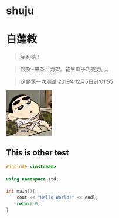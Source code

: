 # shuju
# 白莲教
>奥利给！

>饿货~来条士力架。花生瓜子巧克力。。。

>这是第一次测试
>2019年12月5日21:01:55

![](https://github.com/YourenLi/test/blob/master/head2.jpg?raw=true)

## This is other test
```C++
#include <iostream>

using namespace std;

int main(){
    cout << "Hello World!" << endl;
    return 0;
}
```
